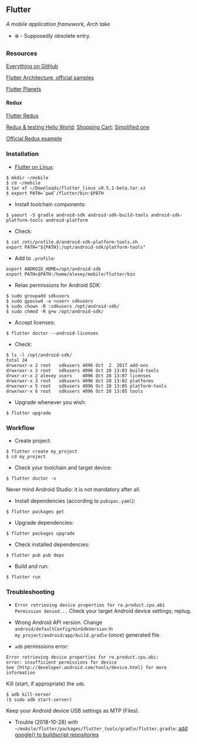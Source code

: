## Flutter
*A mobile application framework, Arch take*

- :snowflake: - Supposedly obsolete entry.

### Resources

[Everything on GitHub](https://github.com/Solido/awesome-flutter)

[Flutter Architecture, official samples](https://github.com/brianegan/flutter_architecture_samples)

[Flutter Planets](https://github.com/sergiandreplace/flutter_planets_tutorial)

#### Redux

[Flutter Redux](https://github.com/brianegan/flutter_redux)

[Redux & testing Hello World](https://github.com/xrigau/todo_demo_flutter_redux); [Shopping Cart](https://github.com/pszklarska/FlutterShoppingCart); [Simplified one](https://github.com/csnguyen-gmail/flutter_redux_architecture)

[Official Redux example](https://github.com/brianegan/flutter_architecture_samples/tree/master/example/redux)

### Installation

- [Flutter on Linux](https://flutter.io/setup-linux/):
```
$ mkdir ~/mobile
$ cd ~/mobile
$ tar xf ~/Downloads/flutter_linux_v0.5.1-beta.tar.xz
$ export PATH=`pwd`/flutter/bin:$PATH
```
- Install toolchain components:
```
$ yaourt -S gradle android-sdk android-sdk-build-tools android-sdk-platform-tools android-platform
```
- Check:
```
$ cat /etc/profile.d/android-sdk-platform-tools.sh 
export PATH="${PATH}:/opt/android-sdk/platform-tools"
```
- Add to `.profile`:
```
export ANDROID_HOME=/opt/android-sdk
export PATH=$PATH:/home/alexey/mobile/flutter/bin
```
- Relax permissions for Android SDK:
```
$ sudo groupadd sdkusers
$ sudo gpasswd -a <user> sdkusers
$ sudo chown -R :sdkusers /opt/android-sdk/
$ sudo chmod -R g+w /opt/android-sdk/
```
- Accept licenses:
```
$ flutter doctor --android-licenses

```
- Check:
```
$ ls -l /opt/android-sdk/
total 24
drwxrwxr-x 2 root   sdkusers 4096 Oct  2  2017 add-ons
drwxrwxr-x 3 root   sdkusers 4096 Oct 28 13:03 build-tools
drwxr-xr-x 2 alexey users    4096 Oct 28 13:07 licenses
drwxrwxr-x 3 root   sdkusers 4096 Oct 28 13:02 platforms
drwxrwxr-x 5 root   sdkusers 4096 Oct 28 13:05 platform-tools
drwxrwxr-x 6 root   sdkusers 4096 Oct 28 13:05 tools

```
- Upgrade whenever you wish:
```
$ flutter upgrade
```

### Workflow

- Create project:
```
$ flutter create my_project
$ cd my_project
```
- Check your toolchain and target device:
```
$ flutter doctor -v
```
Never mind Android Studio: it is not mandatory after all.

- Install dependencies (according to `pubspec.yaml`):
```
$ flutter packages get
```
- Upgrade dependencies:
```
$ flutter packages upgrade
```
- Check installed dependencies:
```
$ flutter pub pub deps
```
- Build and run:
```
$ flutter run
```

### Troubleshooting

- `Error retrieving device properties for ro.product.cpu.abi Permission denied...`
Check your target Android device settings; replug.

- Wrong Android API version. Change `android/defaultConfig/minSdkVersion` in `my_project/android/app/build.gradle` (once) generated file.

- `adb` permissions error:
```
Error retrieving device properties for ro.product.cpu.abi:
error: insufficient permissions for device
See [http://developer.android.com/tools/device.html] for more information
```
Kill (start, if appropriate) the `adb`.
```
$ adb kill-server
($ sudo adb start-server)
```
Keep your Android device USB settings as MTP (Files).

- Trouble (2018-10-28) with `~/mobile/flutter/packages/flutter_tools/gradle/flutter.gradle`: [add google() to buildscript repositories](https://github.com/flutter/flutter/issues/23095)


